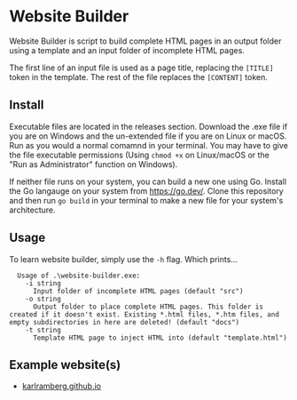 # Website Builder

Website Builder is script to build complete HTML pages in an output folder using a template and an input folder of incomplete HTML pages.

The first line of an input file is used as a page title, replacing the `[TITLE]` token in the template. The rest of the file replaces the `[CONTENT]` token.

## Install

Executable files are located in the releases section. Download the .exe file if you are on Windows and the un-extended file
if you are on Linux or macOS. Run as you would a normal comamnd in your terminal. You may have to give the file
executable permissions (Using `chmod +x` on Linux/macOS or the "Run as Administrator" function on Windows).
  
If neither file runs on your system, you can build a new one using Go. Install the Go langauge on your system from
<https://go.dev/>. Clone this repository and then run `go build` in your terminal to make a new file
for your system's architecture.

## Usage

To learn website builder, simply use the `-h` flag. Which prints...

  ```
    Usage of .\website-builder.exe:
      -i string
        Input folder of incomplete HTML pages (default "src")
      -o string
        Output folder to place complete HTML pages. This folder is created if it doesn't exist. Existing *.html files, *.htm files, and empty subdirectories in here are deleted! (default "docs")
      -t string
        Template HTML page to inject HTML into (default "template.html")
  ```

## Example website(s)

- [karlramberg.github.io](https://github.com/karlramberg/karlramberg.github.io)
